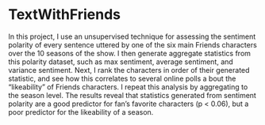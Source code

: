 # TextWithFriends


In this project, I use an unsupervised technique for assessing the sentiment polarity of
every sentence uttered by one of the six main Friends characters over the 10 seasons
of the show. I then generate aggregate statistics from this polarity dataset, such as max
sentiment, average sentiment, and variance sentiment. Next, I rank the characters in
order of their generated statistic, and see how this correlates to several online polls
a bout the “likeability” of Friends characters. I repeat this analysis by aggregating to the
season level. The results reveal that statistics generated from sentiment polarity are a
good predictor for fan’s favorite characters (p < 0.06), but a poor predictor for the
likeability of a season.

